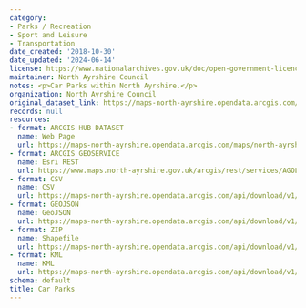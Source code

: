 ```yaml
---
category:
- Parks / Recreation
- Sport and Leisure
- Transportation
date_created: '2018-10-30'
date_updated: '2024-06-14'
license: https://www.nationalarchives.gov.uk/doc/open-government-licence/version/3/
maintainer: North Ayrshire Council
notes: <p>Car Parks within North Ayrshire.</p>
organization: North Ayrshire Council
original_dataset_link: https://maps-north-ayrshire.opendata.arcgis.com/maps/north-ayrshire::car-parks
records: null
resources:
- format: ARCGIS HUB DATASET
  name: Web Page
  url: https://maps-north-ayrshire.opendata.arcgis.com/maps/north-ayrshire::car-parks
- format: ARCGIS GEOSERVICE
  name: Esri REST
  url: https://www.maps.north-ayrshire.gov.uk/arcgis/rest/services/AGOL/Open_Data_Portal4/MapServer/20
- format: CSV
  name: CSV
  url: https://maps-north-ayrshire.opendata.arcgis.com/api/download/v1/items/2523b09660994c9b9d98e9fe996d1f06/csv?layers=20
- format: GEOJSON
  name: GeoJSON
  url: https://maps-north-ayrshire.opendata.arcgis.com/api/download/v1/items/2523b09660994c9b9d98e9fe996d1f06/geojson?layers=20
- format: ZIP
  name: Shapefile
  url: https://maps-north-ayrshire.opendata.arcgis.com/api/download/v1/items/2523b09660994c9b9d98e9fe996d1f06/shapefile?layers=20
- format: KML
  name: KML
  url: https://maps-north-ayrshire.opendata.arcgis.com/api/download/v1/items/2523b09660994c9b9d98e9fe996d1f06/kml?layers=20
schema: default
title: Car Parks
---
```

